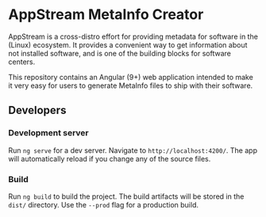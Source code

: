 AppStream MetaInfo Creator
==========================

AppStream is a cross-distro effort for providing metadata for software in the (Linux) ecosystem. It provides a convenient way
to get information about not installed software, and is one of the building blocks for software centers.

This repository contains an Angular (9+) web application intended to make it very easy for users to generate MetaInfo files
to ship with their software.

## Developers

### Development server

Run `ng serve` for a dev server. Navigate to `http://localhost:4200/`. The app will automatically reload if you change any of the source files.

### Build

Run `ng build` to build the project. The build artifacts will be stored in the `dist/` directory. Use the `--prod` flag for a production build.
